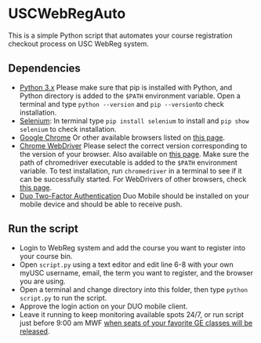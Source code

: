 # USCWebRegAuto

This is a simple Python script that automates your course registration checkout process on USC WebReg system.

## Dependencies

- [Python 3.x](https://www.python.org/) 
    Please make sure that pip is installed with Python, and Python directory is added to the `$PATH` environment variable.
    Open a terminal and type `python --version` and `pip --version`to check installation.
- [Selenium](https://www.selenium.dev/): 
    In terminal type `pip install selenium` to install and `pip show selenium` to check installation.
- [Google Chrome](https://www.google.com/chrome/)
    Or other available browsers listed on [this page](https://chromedriver.storage.googleapis.com/index.html).
- [Chrome WebDriver](https://chromedriver.chromium.org/)
    Please select the correct version corresponding to the version of your browser. Also available on [this page](https://googlechromelabs.github.io/chrome-for-testing/).
    Make sure the path of chromedriver executable is added to the `$PATH` environment variable.
    To test installation, run `chromedriver` in a terminal to see if it can be successfully started.
    For WebDrivers of other browsers, check [this page](https://www.selenium.dev/documentation/webdriver/getting_started/install_drivers/). 
- [Duo Two-Factor Authentication](https://itservices.usc.edu/duo/)
    Duo Mobile should be installed on your mobile device and should be able to receive push.

## Run the script

- Login to WebReg system and add the course you want to register into your course bin.
- Open `script.py` using a text editor and edit line 6-8 with your own myUSC username, email, the term you want to register, and the browser you are using.
- Open a terminal and change directory into this folder, then type `python script.py` to run the script.
- Approve the login action on your DUO mobile client.
- Leave it running to keep monitoring available spots 24/7, or run script just before 9:00 am MWF [when seats of your favorite GE classes will be released]([https://dornsife.usc.edu/2015ge/gesm-registration/](https://dornsife.usc.edu/ge/registration/)).
